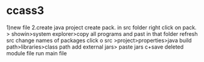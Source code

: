 # ccass3

1)new file
2.create java project
create pack. in src folder
right click on pack. > showin>system explorer>copy all programs and past in that folder
refresh src
change names of packages
click o src >project>properties>java build path>libraries>class path
add external jars> paste jars
c+save
deleted module file
run main file
